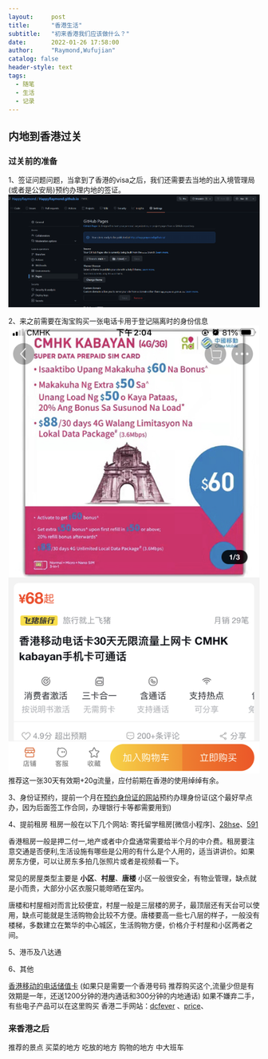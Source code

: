 ```yaml
---
layout:     post
title:      "香港生活"
subtitle:   "初来香港我们应该做什么？"
date:       2022-01-26 17:58:00
author:     "Raymond,Wufujian"
catalog: false
header-style: text
tags:
  - 随笔
  - 生活
  - 记录
---
```

> 

## 内地到香港过关
### 过关前的准备
1、签证问题问题，当拿到了香港的visa之后，我们还需要去当地的出入境管理局(或者是公安局)预约办理内地的签证。
![](\img\blog\hongkongrecords\1.PNG)

2、来之前需要在淘宝购买一张电话卡用于登记隔离时的身份信息
![](\img\blog\hongkongrecords\2.png) 推荐这一张30天有效期+20g流量，应付前期在香港的使用绰绰有余。

3、身份证预约，提前一个月在[预约身份证的网站](https://www.gov.hk/tc/apps/immdicbooking2.htm)预约办理身份证(这个最好早点办，因为后面签工作合同，办理银行卡等都需要用到)

4、提前租房
  租房一般在以下几个网站:
  寄托留学租房[微信小程序]、[28hse](https://www.28hse.com/?gclid=Cj0KCQiA_8OPBhDtARIsAKQu0gatsufVwLBETH2Q44J2dqHp0t4sbpQYwqio5qscEM-WIF35WpwFZooaAh5HEALw_wcB)、[591](https://www.591.com.hk/)

  香港租房一般是押二付一,地产或者中介盘通常需要给半个月的中介费。租房要注意交通是否便利,生活设施有哪些是公用的有什么是个人用的，适当讲讲价。如果房东方便，可以让房东多拍几张照片或者是视频看一下。


  常见的房屋类型主要是 **小区**、**村屋**、**唐楼**
  小区一般很安全，有物业管理，缺点就是小而贵，大部分小区衣服只能晾晒在室内。

  唐楼和村屋相对而言比较便宜，村屋一般是三层楼的房子，最顶层还有天台可以使用，缺点可能就是生活购物会比较不方便。唐楼要高一些七八层的样子，一般没有楼梯，多数建立在繁华的中心城区，生活购物方便，价格介于村屋和小区两者之间。


  
5、港币及八达通


6、其他

[香港移动的电话储值卡]() (如果只是需要一个香港号码 推荐购买这个,流量少但是有效期是一年，还送1200分钟的港内通话和300分钟的内地通话)
如果不嫌弃二手，有些电子产品可以在这里购买
香港二手网站：[dcfever](https://www.dcfever.com/trading/index.php) 、[price](https://www.price.com.hk/)、


### 来香港之后
推荐的景点 
买菜的地方
吃放的地方
购物的地方
中大班车




